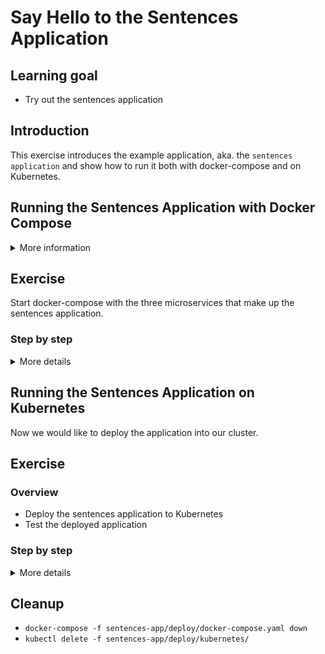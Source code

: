 # Say Hello to the Sentences Application

## Learning goal

- Try out the sentences application

## Introduction

This exercise introduces the example application,
aka. the `sentences application` and show how to
run it both with docker-compose and on Kubernetes.

## Running the Sentences Application with Docker Compose

<details>
      <summary>More information</summary>

The sentences application consists of three
microservices packaged in three different
container images. The sentences application can be
run on a Docker host using e.g. docker-compose.

</details>

## Exercise

Start docker-compose with the three microservices
that make up the sentences application.

### Step by step

<details>
      <summary>More details</summary>

Open a terminal in the root of the git repository (helm-katas) and use `docker-compose up` to deploy the stack:

- `docker-compose -f sentences-app/deploy/docker-compose.yaml up -d`

Use the following command to request sentences
from the sentences application:

- `curl 127.0.0.1:8080`
- Observe that you get something like
  `Eric is 66 years` back

</details>

## Running the Sentences Application on Kubernetes

Now we would like to deploy the application into
our cluster.

## Exercise

### Overview

- Deploy the sentences application to Kubernetes
- Test the deployed application

### Step by step

<details>
      <summary>More details</summary>

**Deploy the sentences application to Kubernetes**

- `kubectl apply -f sentences-app/deploy/kubernetes`

This will create three microservice deployments
with a single POD instance each.

**Test the deployed application**

- `kubectl get pods`

> :bulb: The front-end microservice for the
> sentences application is exposed with a
> Kubernetes service of type `NodePort`.

When all three PODs are in a running state, look
up the actual NodePort used by the frontend
microservice:

- `kubectl get svc sentence`

Output:

```shell
NAME        TYPE       CLUSTER-IP      EXTERNAL-IP   PORT(S)          AGE
sentences   NodePort   10.15.245.208   <none>        8080:30250/TCP   37s
```

In the example above, the relevant NodePort is
`30250`.

- look up an external accessible IP address that
  can be used to access the front-end
  microservice.

- `kubectl get nodes -o wide`

Any of the IP addresses from the
`EXTERNAL-IP`-column can be used.

To request a sentence from the sentences
application, use curl with the external IP address
and `NodePort` found above:

- `curl <EXTERNAL-IP>:30250`

Output:

```shell
John is 73 years
```

> :bulb: in the above example `30250` should be
> changed with your nodeport found above

</details>

## Cleanup

- `docker-compose -f sentences-app/deploy/docker-compose.yaml down`
- `kubectl delete -f sentences-app/deploy/kubernetes/`
